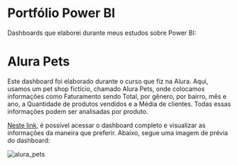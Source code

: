# Portfólio Power BI

Dashboards que elaborei durante meus estudos sobre Power BI:

# Alura Pets
Este dashboard foi elaborado durante o curso que fiz na Alura. Aqui, usamos um pet shop fictício, chamado Alura Pets, onde colocamos informações como Faturamento sendo Total, por gênero, por bairro, mês e ano, a Quantidade de produtos vendidos e a Média de clientes. Todas essas informações podem ser analisadas por produto.

[Neste link](https://app.powerbi.com/view?r=eyJrIjoiM2QyNTZjNDEtOWRhNS00ZjFiLWI2NmItNjQ0ZTA3NjZlNjIxIiwidCI6ImMxMWI5YjM3LTEyODEtNGVjOS1iYmY4LTc3YjgyMDhkZjhkYiJ9), é possível acessar o dashboard completo e visualizar as informações da maneira que preferir. Abaixo, segue uma imagem de prévia do dashboard:

![alura_pets](https://github.com/gabrielalimas/Power_BI_Portfolio/assets/156544059/0b9cc20e-30bc-487a-983f-a361c669b3a7)

